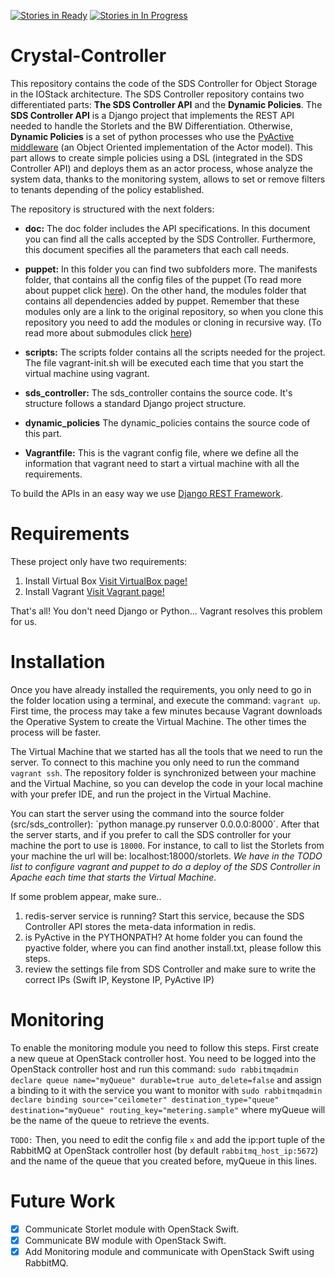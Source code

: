 [![Stories in Ready](https://badge.waffle.io/iostackproject/SDS-Controller-for-Object-Storage.png?label=ready&title=Ready)](https://waffle.io/iostackproject/SDS-Controller-for-Object-Storage)
[![Stories in In Progress](https://badge.waffle.io/iostackproject/SDS-Controller-for-Object-Storage.png?label=In%20Progress&title=In%20Progress)](https://waffle.io/iostackproject/SDS-Controller-for-Object-Storage)


# Crystal-Controller

This repository contains the code of the SDS Controller for Object Storage in the IOStack architecture. The SDS Controller repository contains two differentiated parts: **The SDS Controller API** and the **Dynamic Policies**. The **SDS Controller API** is a Django project that implements the REST API needed to handle the Storlets and the BW Differentiation. Otherwise, **Dynamic Policies** is a set of python processes who use the [PyActive middleware](https://github.com/cloudspaces/pyactive) (an Object Oriented implementation of the Actor model). This part allows to create simple policies using a DSL (integrated in the SDS Controller API) and deploys them as an actor process, whose analyze the system data, thanks to the monitoring system, allows to set or remove filters to tenants depending of the policy established.

The repository is structured with the next folders:

* **doc:** The doc folder includes the API specifications. In this document you can find all the calls accepted by the SDS Controller. Furthermore, this document specifies all the parameters that each call needs.

* **puppet:** In this folder you can find two subfolders more. The manifests folder, that contains all the config files of the puppet (To read more about puppet click [here](http://docs.vagrantup.com/v2/provisioning/puppet_apply.html)). On the other hand, the modules folder that contains all dependencies added by puppet. Remember that these modules only are a link to the original repository, so when you clone this repository you need to add the modules or cloning in recursive way. (To read more about submodules click [here](https://git-scm.com/book/en/v2/Git-Tools-Submodules))

* **scripts:** The scripts folder contains all the scripts needed for the project. The file vagrant-init.sh will be executed each time that you start the virtual machine using vagrant.

* **sds_controller:** The sds_controller contains the source code. It's structure follows a standard Django project structure.

* **dynamic_policies** The dynamic_policies contains the source code of this part.

* **Vagrantfile:** This is the vagrant config file, where we define all the information that vagrant need to start a virtual machine with all the requirements.  

To build the APIs in an easy way we use [Django REST Framework](http://www.django-rest-framework.org/).

# Requirements

These project only have two requirements:

1. Install Virtual Box [Visit VirtualBox page!](https://www.virtualbox.org/)
2. Install Vagrant [Visit Vagrant page!](https://www.vagrantup.com/downloads.html)

That's all! You don't need Django or Python... Vagrant resolves this problem for us.

# Installation

Once you have already installed the requirements, you only need to go in the folder location using a terminal, and execute the command: `vagrant up`. First time, the process may take a few minutes because Vagrant downloads the Operative System to create the Virtual Machine. The other times the process will be faster.

The Virtual Machine that we started has all the tools that we need to run the server. To connect to this machine you only need to run the command `vagrant ssh`. The repository folder is synchronized between your machine and the Virtual Machine, so you can develop the code in your local machine with your prefer IDE, and run the project in the Virtual Machine.

You can start the server using the command into the source folder (src/sds_controller): ´python manage.py runserver 0.0.0.0:8000´. After that the server starts, and if you prefer to call the SDS controller for your machine the port to use is `18000`. For instance, to call to list the Storlets from your machine the url will be: localhost:18000/storlets. *We have in the TODO list to configure vagrant and puppet to do a deploy of the SDS Controller in Apache each time that starts the Virtual Machine.*

If some problem appear, make sure..

1. redis-server service is running? Start this service, because the SDS Controller API stores the meta-data information in redis.
2. is PyActive in the PYTHONPATH? At home folder you can found the pyactive folder, where you can find another install.txt, please follow this steps.
3. review the settings file from SDS Controller and make sure to write the correct IPs (Swift IP, Keystone IP, PyActive IP)


# Monitoring
<!-- out of date -->
To enable the monitoring module you need to follow this steps. First create a new queue at OpenStack controller host. You need to be logged into the OpenStack controller host and run this command: `sudo rabbitmqadmin declare queue name="myQueue" durable=true auto_delete=false` and assign a binding to it with the service you want to monitor with `sudo rabbitmqadmin declare binding source="ceilometer" destination_type="queue" destination="myQueue" routing_key="metering.sample"` where myQueue will be the name of the queue to retrieve the events.

`TODO:` Then, you need to edit the config file `x` and add the ip:port tuple of the RabbitMQ at OpenStack controller host (by default `rabbitmq_host_ip:5672`) and the name of the queue that you created before, myQueue in this lines.

# Future Work

- [x] Communicate Storlet module with OpenStack Swift.
- [x] Communicate BW module with OpenStack Swift.
- [x] Add Monitoring module and communicate with OpenStack Swift using RabbitMQ.
